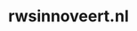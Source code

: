 ---
layout: post
title: "rwsinnoveert.nl"
internal_url: "/dutchgov/rwsinnoveert.nl.html"
subdomains_count: 2
all_subdomains_count: 2
urls_count: 2
ssl_rank: 0
http_rank: 85
url_link: /data/rwsinnoveert.nl/urls.txt
all_subdomains_link: /data/rwsinnoveert.nl/all_subdomains.txt
subdomains_link: /data/rwsinnoveert.nl/subdomains.txt
categories: dutchgov
---